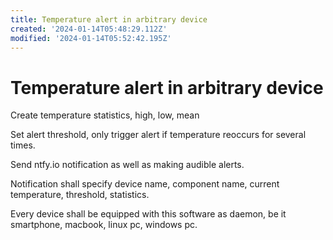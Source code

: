 ```yaml
---
title: Temperature alert in arbitrary device
created: '2024-01-14T05:48:29.112Z'
modified: '2024-01-14T05:52:42.195Z'
---
```


# Temperature alert in arbitrary device

Create temperature statistics, high, low, mean

Set alert threshold, only trigger alert if temperature reoccurs for several times.

Send ntfy.io notification as well as making audible alerts.

Notification shall specify device name, component name, current temperature, threshold, statistics.

Every device shall be equipped with this software as daemon, be it smartphone, macbook, linux pc, windows pc.
